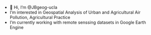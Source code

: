 - 👋 Hi, I’m @JBgeog-ucla
-  I’m interested in Geospatial Analysis of Urban and Agricultural Air Pollution, Agricultural Practice
-  I’m currently working with remote senssing datasets in Google Earth Engine

<!---
JBgeog-ucla/JBgeog-ucla is a ✨ special ✨ repository because its `README.md` (this file) appears on your GitHub profile.
You can click the Preview link to take a look at your changes.
--->
